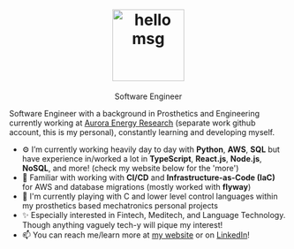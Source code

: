 <!-- <h1 align="center">Hi 👋, I'm <a href="https://milesbb.tech">Miles</a></h1> -->
<h1 align="center"><img height="130" alt="hello msg" src="https://res.cloudinary.com/dlskdxln3/image/upload/v1667252496/globechat/newierrrrrgif_gofmof.gif" /></h1>

<p align="center">Software Engineer</p>

Software Engineer with a background in Prosthetics and Engineering currently working at [Aurora Energy Research](https://auroraer.com/) (separate work github account, this is my personal), constantly learning and developing myself.

- ⚙️ I’m currently working heavily day to day with **Python**, **AWS**, **SQL** but have experience in/worked a lot in **TypeScript**, **React.js**, **Node.js**, **NoSQL**, and more! (check my website below for the 'more')
- 📄 Familiar with working with **CI/CD** and **Infrastructure-as-Code (IaC)** for AWS and database migrations (mostly worked with **flyway**)
- 🌱 I'm currently playing with C and lower level control languages within my prosthetics based mechatronics personal projects
- ✨ Especially interested in Fintech, Meditech, and Language Technology. Though anything vaguely tech-y will pique my interest!
- 📫 You can reach me/learn more at [my website](https://milesbb.tech) or on [LinkedIn](https://www.linkedin.com/in/milesbaileybraendgaard/)!
